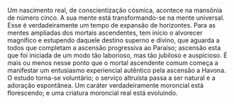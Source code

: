 ﻿Um nascimento real, de conscientização cósmica, acontece na mansônia de número cinco. A sua mente está transformando-se na mente universal. Esse é verdadeiramente um tempo de expansão de horizontes. Para as mentes ampliadas dos mortais ascendentes, tem início o alvorecer magnífico e estupendo daquele destino superno e divino, que aguarda a todos que completam a ascensão progressiva ao Paraíso; ascensão esta que foi iniciada de um modo tão laborioso, mas tão jubiloso e auspicioso. É mais ou menos nesse ponto que o mortal ascendente comum começa a manifestar um entusiasmo experiencial autêntico pela ascensão a Havona. O estudo torna-se voluntário; o serviço altruísta passa a ser natural e a adoração espontânea. Um caráter verdadeiramente moroncial está florescendo; e uma criatura moroncial real está evoluindo.